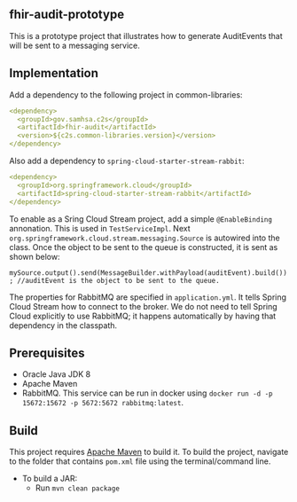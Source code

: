 ## fhir-audit-prototype

This is a prototype project that illustrates how to generate AuditEvents that will be sent to a messaging service. 

## Implementation

Add a dependency to the following project in common-libraries:
```yml
<dependency>
  <groupId>gov.samhsa.c2s</groupId>
  <artifactId>fhir-audit</artifactId>
  <version>${c2s.common-libraries.version}</version>
</dependency>
```

Also add a dependency to `spring-cloud-starter-stream-rabbit`:
```yml
<dependency>
  <groupId>org.springframework.cloud</groupId>
  <artifactId>spring-cloud-starter-stream-rabbit</artifactId>
</dependency>
```

To enable as a Sring Cloud Stream project, add a simple `@EnableBinding` annonation. This is used in `TestServiceImpl`. Next `org.springframework.cloud.stream.messaging.Source` is autowired into the class. Once the object to be sent to the queue is constructed, it is sent as shown below: 

`mySource.output().send(MessageBuilder.withPayload(auditEvent).build()); //auditEvent is the object to be sent to the queue.`

The properties for RabbitMQ are specified in `application.yml`. It tells Spring Cloud Stream how to connect to the broker. We do not need to tell Spring Cloud explicitly to use RabbitMQ; it happens automatically by having that dependency in the classpath.

## Prerequisites

+ Oracle Java JDK 8
+ Apache Maven
+ RabbitMQ. This service can be run in docker using `docker run -d -p 15672:15672 -p 5672:5672 rabbitmq:latest`.

## Build

This project requires [Apache Maven](https://maven.apache.org) to build it. To build the project, navigate to the folder that contains `pom.xml` file using the terminal/command line.

+ To build a JAR:
    + Run `mvn clean package`

